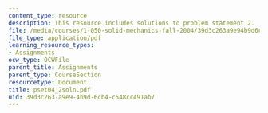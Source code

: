 ```yaml
---
content_type: resource
description: This resource includes solutions to problem statement 2.
file: /media/courses/1-050-solid-mechanics-fall-2004/39d3c263a9e94b9d6cb4c548cc491ab7_pset04_2soln.pdf
file_type: application/pdf
learning_resource_types:
- Assignments
ocw_type: OCWFile
parent_title: Assignments
parent_type: CourseSection
resourcetype: Document
title: pset04_2soln.pdf
uid: 39d3c263-a9e9-4b9d-6cb4-c548cc491ab7
---
```

